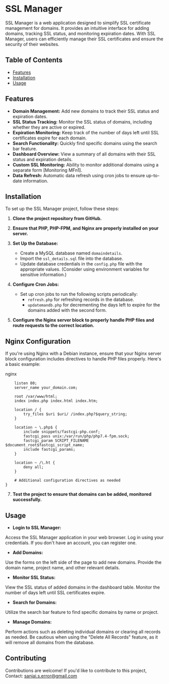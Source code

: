 # SSL Manager

SSL Manager is a web application designed to simplify SSL certificate management for domains. It provides an intuitive interface for adding domains, tracking SSL status, and monitoring expiration dates. With SSL Manager, users can efficiently manage their SSL certificates and ensure the security of their websites.

## Table of Contents

- [Features](#features)
- [Installation](#installation)
- [Usage](#usage)


## Features

- **Domain Management:** Add new domains to track their SSL status and expiration dates.
- **SSL Status Tracking:** Monitor the SSL status of domains, including whether they are active or expired.
- **Expiration Monitoring:** Keep track of the number of days left until SSL certificates expire for each domain.
- **Search Functionality:** Quickly find specific domains using the search bar feature.
- **Dashboard Overview:** View a summary of all domains with their SSL status and expiration details.
- **Custom SSL Monitoring:** Ability to monitor additional domains using a separate form [Monitoring MFn1].
- **Data Refresh:** Automatic data refresh using cron jobs to ensure up-to-date information.

## Installation
To set up the SSL Manager project, follow these steps:

1. **Clone the project repository from GitHub.**

2. **Ensure that PHP, PHP-FPM, and Nginx are properly installed on your server.**

3. **Set Up the Database:**

   - Create a MySQL database named `domaindetails`.
   - Import the `ssl_details.sql` file into the database.
   - Update database credentials in the `config.php` file with the appropriate values. (Consider using environment variables for sensitive information.)

4. **Configure Cron Jobs:**

   - Set up cron jobs to run the following scripts periodically:
     - `refresh.php` for refreshing records in the database.
     - `updatemandb.php` for decrementing the days left to expire for the domains added with the second form.

6. **Configure the Nginx server block to properly handle PHP files and route requests to the correct location.**

## Nginx Configuration
If you're using Nginx with a Debian instance, ensure that your Nginx server block configuration includes directives to handle PHP files properly. Here's a basic example:

nginx

```server {
    listen 80;
    server_name your_domain.com;

    root /var/www/html;
    index index.php index.html index.htm;

    location / {
        try_files $uri $uri/ /index.php?$query_string;
    }

    location ~ \.php$ {
        include snippets/fastcgi-php.conf;
        fastcgi_pass unix:/var/run/php/php7.4-fpm.sock;
        fastcgi_param SCRIPT_FILENAME $document_root$fastcgi_script_name;
        include fastcgi_params;
    }

    location ~ /\.ht {
        deny all;
    }

    # Additional configuration directives as needed
}
```
7. **Test the project to ensure that domains can be added, monitored successfully.**

## Usage

- **Login to SSL Manager:**

 Access the SSL Manager application in your web browser. Log in using your credentials. If you don't have an account, you can register one.

- **Add Domains:**

 Use the forms on the left side of the page to add new domains. Provide the domain name, project name, and other relevant details.

- **Monitor SSL Status:**

 View the SSL status of added domains in the dashboard table. Monitor the number of days left until SSL certificates expire.

- **Search for Domains:**

 Utilize the search bar feature to find specific domains by name or project.

- **Manage Domains:**

 Perform actions such as deleting individual domains or clearing all records as needed. Be cautious when using the "Delete All Records" feature, as it will remove all domains from the database.

## Contributing

Contributions are welcome! If you'd like to contribute to this project, Contact: sanjai.s.error@gmail.com

